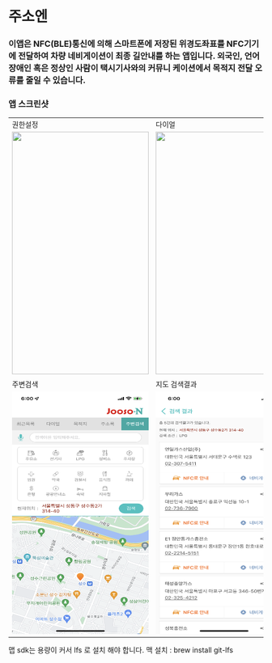 # 주소엔 
### 이앱은 NFC(BLE)통신에 의해 스마트폰에 저장된 위경도좌표를 NFC기기에 전달하여 차량 네비게이션이 최종 길안내를 하는 앱입니다. 외국인, 언어장애인 혹은 정상인 사람이 택시기사와의 커뮤니 케이션에서 목적지 전달 오류를 줄일 수 있습니다.

### 앱 스크린샷
<table>
  <tr>
    <td>권한설정</td> 
    <td>다이얼</td>
    <td>목적지</td> 
    <td>주소록</td>
  </tr>
  <tr>
    <td><img src="https://github.com/iruri2010/JooSoN/blob/main/%E1%84%80%E1%85%AF%E1%86%AB%E1%84%92%E1%85%A1%E1%86%AB%E1%84%89%E1%85%A5%E1%86%AF%E1%84%8C%E1%85%A5%E1%86%BC.PNG" width=270 height=480></td>
    <td><img src="https://github.com/iruri2010/JooSoN/blob/main/%E1%84%83%E1%85%A1%E1%84%8B%E1%85%B5%E1%84%8B%E1%85%A5%E1%86%AF.PNG" width=270 height=480></td>
    <td><img src="https://github.com/iruri2010/JooSoN/blob/main/%E1%84%86%E1%85%A9%E1%86%A8%E1%84%8C%E1%85%A5%E1%86%A8%E1%84%8C%E1%85%B5.jpeg" width=270 height=480></td>
    <td><img src="https://github.com/iruri2010/JooSoN/blob/main/%E1%84%8C%E1%85%AE%E1%84%89%E1%85%A9%E1%84%85%E1%85%A9%E1%86%A8.PNG" width=270 height=480></td>
  </tr>
  <tr>
    <td>주변검색</td>
    <td>지도 검색결과</td>
    <td>NFC TAG</td>
  </tr>
  <tr>
     <td><img src="https://github.com/hck424/JooSoN/blob/master/IMG_0796.PNG" width=270 height=480></td>
     <td><img src="https://github.com/hck424/JooSoN/blob/master/IMG_0795.PNG" width=270 height=480></td>
     <td><img src="https://github.com/hck424/JooSoN/blob/master/IMG_0794.PNG" width=270 height=480></td>
  </tr>
 </table>

맵 sdk는 용량이 커서 lfs 로 설치 해야 합니다.
맥 설치 : brew install git-lfs

